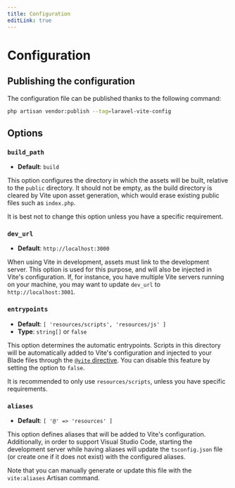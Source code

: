 ```yaml
---
title: Configuration
editLink: true
---
```


# Configuration

## Publishing the configuration

The configuration file can be published thanks to the following command:

```bash
php artisan vendor:publish --tag=laravel-vite-config
```

## Options

### `build_path`

- **Default**: `build`

This option configures the directory in which the assets will be built, relative to the `public` directory. It should not be empty, as the build directory is cleared by Vite upon asset generation, which would erase existing public files such as `index.php`.

It is best not to change this option unless you have a specific requirement.

### `dev_url`

- **Default**: `http://localhost:3000`

When using Vite in development, assets must link to the development server. This option is used for this purpose, and will also be injected in Vite's configuration. If, for instance, you have multiple Vite servers running on your machine, you may want to update `dev_url` to `http://localhost:3001`.

### `entrypoints`

- **Default**: `[ 'resources/scripts', 'resources/js' ]`
- **Type**: `string[]` or `false`

This option determines the automatic entrypoints. Scripts in this directory will be automatically added to Vite's configuration and injected to your Blade files through the [`@vite` directive](/guide/development#vite). You can disable this feature by setting the option to `false`.

It is recommended to only use `resources/scripts`, unless you have specific requirements.

### `aliases`

- **Default**: `[ '@' => 'resources' ]`

This option defines aliases that will be added to Vite's configuration. Additionally, in order to support Visual Studio Code, starting the development server while having aliases will update the `tsconfig.json` file (or create one if it does not exist) with the configured aliases.

Note that you can manually generate or update this file with the `vite:aliases` Artisan command.
